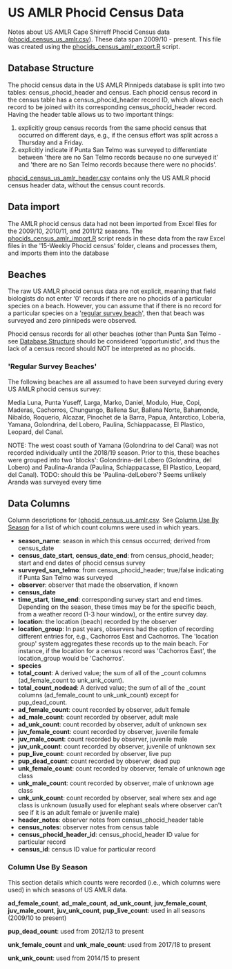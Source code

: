 # US AMLR Phocid Census Data

Notes about US AMLR Cape Shirreff Phocid Census data ([phocid_census_us_amlr.csv](amlr_data/phocid_census_us_amlr.csv)). These data span 2009/10 - present. This file was created using the [phocids_census_amlr_export.R](phocids_census_amlr_export.R) script.

## Database Structure

The phocid census data in the US AMLR Pinnipeds database is split into two tables: census_phocid_header and census. Each phocid census record in the census table has a census_phocid_header record ID, which allows each record to be joined with its corresponding census_phocid_header record. Having the header table allows us to two important things: 

1) explicitly group census records from the same phocid census that occurred on different days, e.g., if the census effort was split across a Thursday and a Friday. 
2) explicitly indicate if Punta San Telmo was surveyed to differentiate between 'there are no San Telmo records because no one surveyed it' and 'there are no San Telmo records because there were no phocids'.

[phocid_census_us_amlr_header.csv](amlr_data/phocid_census_us_amlr_header.csv) contains only the US AMLR phocid census header data, without the census count records.

## Data import

The AMLR phocid census data had not been imported from Excel files for the 2009/10, 2010/11, and 2011/12 seasons. The [phocids_census_amlr_import.R](phocids_census_amlr_import.R) script reads in these data from the raw Excel files in the '15-Weekly Phocid census' folder, cleans and processes them, and imports them into the database

## Beaches

The raw US AMLR phocid census data are not explicit, meaning that field biologists do not enter '0' records if there are no phocids of a particular species on a beach. However, you can assume that if there is no record for a particular species on a '[regular survey beach](#regular-survey-beaches)', then that beach was surveyed and zero pinnipeds were observed.

Phocid census records for all other beaches (other than Punta San Telmo - see [Database Structure](#database-structure) should be considered 'opportunistic', and thus the lack of a census record should NOT be interpreted as no phocids.

### 'Regular Survey Beaches'

The following beaches are all assumed to have been surveyed during every US AMLR phocid census survey:

Media Luna, Punta Yuseff, Larga, Marko, Daniel, Modulo, Hue, Copi, Maderas, Cachorros, Chungungo, Ballena Sur, Ballena Norte, Bahamonde, Nibaldo, Roquerio, Alcazar, Pinochet de la Barra, Papua, Antarctico, Loberia, Yamana, Golondrina, del Lobero, Paulina, Schiappacasse, El Plastico, Leopard, del Canal.

NOTE: The west coast south of Yamana (Golondrina to del Canal) was not recorded individually until the 2018/19 season. Prior to this, these beaches were grouped into two 'blocks': Golondrina-del Lobero (Golondrina, del Lobero) and Paulina-Aranda (Paulina, Schiappacasse, El Plastico, Leopard, del Canal).
TODO: should this be 'Paulina-delLobero'? Seems unlikely Aranda was surveyed every time

## Data Columns

Column descriptions for ([phocid_census_us_amlr.csv](amlr_data/phocid_census_us_amlr.csv). See [Column Use By Season](#column-use-by-season) for a list of which count columns were used in which years.

* **season_name**: season in which this census occurred; derived from census_date
* **census_date_start**, **census_date_end**: from census_phocid_header; start and end dates of phocid census survey
* **surveyed_san_telmo**: from census_phocid_header; true/false indicating if Punta San Telmo was surveyed
* **observer**: observer that made the observation, if known
* **census_date**
* **time_start**, **time_end**: corresponding survey start and end times. Depending on the season, these times may be for the specific beach, from a weather record (1-3 hour window), or the entire survey day.
* **location**: the location (beach) recorded by the observer
* **location_group**: In past years, observers had the option of recording different entries for, e.g., Cachorros East and Cachorros. The 'location group' system aggregates these records up to the main beach. For instance, if the location for a census record was 'Cachorros East', the location_group would be 'Cachorros'.
* **species**
* **total_count**: A derived value; the sum of all of the _count columns (ad_female_count to unk_unk_count).
* **total_count_nodead**: A derived value; the sum of all of the _count columns (ad_female_count to unk_unk_count) except for pup_dead_count.
* **ad_female_count**: count recorded by observer, adult female
* **ad_male_count**: count recorded by observer, adult male
* **ad_unk_count**: count recorded by observer, adult of unknown sex
* **juv_female_count**: count recorded by observer, juvenile female
* **juv_male_count**: count recorded by observer, juvenile male
* **juv_unk_count**: count recorded by observer, juvenile of unknown sex
* **pup_live_count**: count recorded by observer, live pup
* **pup_dead_count**: count recorded by observer, dead pup
* **unk_female_count**: count recorded by observer, female of unknown age class
* **unk_male_count**: count recorded by observer, male of unknown age class
* **unk_unk_count**: count recorded by observer, seal where sex and age class is unknown (usually used for elephant seals where observer can't see if it is an adult female or juvenile male)
* **header_notes**: observer notes from census_phocid_header table
* **census_notes**: observer notes from census table
* **census_phocid_header_id**: census_phocid_header ID value for particular record
* **census_id**: census ID value for particular record

### Column Use By Season

This section details which counts were recorded (i.e., which columns were used) in which seasons of US AMLR data.

**ad_female_count**, **ad_male_count**, **ad_unk_count**, **juv_female_count**, **juv_male_count**, **juv_unk_count**, **pup_live_count**: used in all seasons (2009/10 to present)

**pup_dead_count**: used from 2012/13 to present

**unk_female_count** and **unk_male_count**: used from 2017/18 to present

**unk_unk_count**: used from 2014/15 to present
